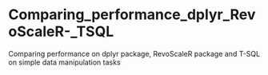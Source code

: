 # Comparing_performance_dplyr_RevoScaleR-_TSQL
Comparing performance on dplyr package, RevoScaleR package and T-SQL on simple data manipulation tasks

